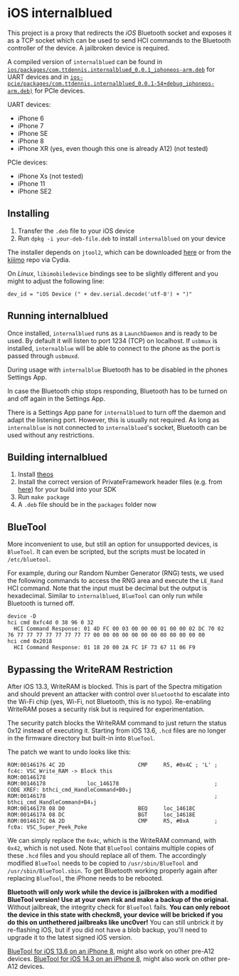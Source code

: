 # iOS internalblued 
This project is a proxy that redirects the *iOS* Bluetooth socket and exposes it as a
TCP socket which can be used to send HCI commands to the Bluetooth controller of the device.
A jailbroken device is required.

A compiled version of `internalblued` can be found in [`ios/packages/com.ttdennis.internalblued_0.0.1_iphoneos-arm.deb`](../ios/packages/com.ttdennis.internalblued_0.0.1_iphoneos-arm.deb)
for UART devices and in [`ios-pcie/packages/com.ttdennis.internalblued_0.0.1-54+debug_iphoneos-arm.deb)`](../ios-pcie/packages/com.ttdennis.internalblued_0.0.1-54+debug_iphoneos-arm.deb)
for PCIe devices.

UART devices:
* iPhone 6
* iPhone 7
* iPhone SE
* iPhone 8
* iPhone XR (yes, even though this one is already A12) (not tested)

PCIe devices:
* iPhone Xs (not tested)
* iPhone 11
* iPhone SE2


## Installing
1. Transfer the `.deb` file to your iOS device
2. Run `dpkg -i your-deb-file.deb` to install `internalblued` on your device

The installer depends on `jtool2`, which can be downloaded [here](http://www.newosxbook.com/tools/jtool.html)
or from the [kiiimo](http://cydia.kiiimo.org/) repo via Cydia.

On *Linux*, `libimobiledevice` bindings see to be slightly different and you might to adjust the following line:
```
dev_id = "iOS Device (" + dev.serial.decode('utf-8') + ")" 
```

## Running internalblued
Once installed, `internalblued` runs as a `LaunchDaemon` and is ready to be used. By default it will listen to port 1234 (TCP) on localhost. If `usbmux` is installed, `internalblue` will be able to connect to the phone as the port is passed through `usbmuxd`.

During usage with `internalblue` Bluetooth has to be disabled in the phones Settings App.

In case the Bluetooth chip stops responding, Bluetooth has to be turned on and off again in the Settings App.

There is a Settings App pane for `internalblued` to turn off the daemon and adapt the listening port. However, this is usually not required. As long as `internalblue` is not connected to `internalblued`'s socket, Bluetooth can be used without any restrictions.

## Building internalblued
1. Install [theos](https://github.com/theos/theos)
2. Install the correct version of PrivateFramework header files (e.g. from [here](https://github.com/xybp888/iOS-SDKs)) for your build into your SDK
3. Run `make package`
4. A `.deb` file should be in the `packages` folder now


## BlueTool

More inconvenient to use, but still an option for unsupported devices, is `BlueTool`.
It can even be scripted, but the scripts must be located in `/etc/bluetool`.

For example, during our Random Number Generator (RNG) tests, we used the following commands
to access the RNG area and execute the `LE_Rand` HCI command. Note that the input must be
decimal but the output is hexadecimal. Similar to `internalblued`, `BlueTool` can only
run while Bluetooth is turned off.

```
device -D
hci cmd 0xfc4d 0 38 96 0 32
  HCI Command Response: 01 4D FC 00 03 00 00 00 01 00 00 02 DC 70 02 76 77 77 77 77 77 77 77 77 00 00 00 00 00 00 00 00 00 00 00 00 
hci cmd 0x2018
  HCI Command Response: 01 18 20 00 2A FC 1F 73 67 11 06 F9
```

## Bypassing the WriteRAM Restriction 

After iOS 13.3, WriteRAM is blocked. This is part of the Spectra mitigation and should prevent 
an attacker with control over `bluetoothd` to escalate into the Wi-Fi chip (yes, Wi-Fi, not Bluetooth, this is
no typo). Re-enabling WriteRAM poses a security risk but is required for experimentation.

The security patch blocks the WriteRAM command to just return the status 0x12 instead of executing it.
Starting from iOS 13.6, `.hcd` files are no longer in the firmware directory but built-in into `BlueTool`.

The patch we want to undo looks like this:
```
ROM:00146176 4C 2D                       CMP     R5, #0x4C ; 'L' ; fc4c: VSC_Write_RAM -> Block this
ROM:00146178
ROM:00146178             loc_146178                              ; CODE XREF: bthci_cmd_HandleCommand+B0↓j
ROM:00146178                                                     ; bthci_cmd_HandleCommand+B4↓j
ROM:00146178 08 D0                       BEQ     loc_14618C
ROM:0014617A 08 DC                       BGT     loc_14618E
ROM:0014617C 0A 2D                       CMP     R5, #0xA        ; fc0a: VSC_Super_Peek_Poke
```

We can simply replace the `0x4c`, which is the WriteRAM command, with `0x42`, which is not used.
Note that `BlueTool` contains multiple copies of these `.hcd` files and you should replace all of them.
The accordingly modified `BlueTool` needs to be copied to `/usr/sbin/BlueTool` and `/usr/sbin/BlueTool.sbin`.
To get Bluetooth working properly again after replacing `BlueTool`, the iPhone needs to be rebooted.


**Bluetooth will only work while the device is jailbroken with a modified BlueTool version!
Use at your own risk and make a backup of the original.** Without jailbreak, the integrity check
for `BlueTool` fails. **You can only reboot the device in this state with checkm8, your device will
be bricked if you do this on unthethered jailbreaks like unc0ver!** You can still unbrick it by re-flashing
iOS, but if you did not have a blob backup, you'll need to upgrade it to the latest signed iOS version.

[BlueTool for iOS 13.6 on an iPhone 8](../ios/BlueTool_iPhone8_iOS13.6), might also work on other pre-A12 devices.
[BlueTool for iOS 14.3 on an iPhone 8](../ios/BlueTool_iPhone8_iOS14.3), might also work on other pre-A12 devices.

